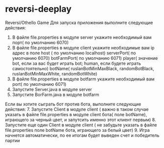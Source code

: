 # reversi-deeplay
Reversi/Othello Game
Для запуска приложения выполните следующие действия:
1. В файле file.properties в модулe server укажите необходимый вам порт( по умолчанию 6070)
2. В файле file.properties в модуле client укажите необходимые вам
   ip адрес в поле host ( по умолчанию localhost)
   serverPort( по умолчанию 6070)
   botFarmPort( по умолчанию 6071)
   player( значение bot, если за вас будет играть bot; human, если будете играть самостоятельно)
   botName( ruslanBotMinMaxBlack, randomBotBlack, ruslanBotMinMaxWhite, randomBotWhite)
4. В файле file.properties в модуле botfarm укажите необходимый вам port( по умолчанию 6071)
5. Запустите Server.java в модуле server
6. Запустите BorFarm.java в модуле botfarm
   
Если вы хотите сыграть бот против бота, выполните следующие действия:
7. Запустите Client в модуле client ( важно в таком случае указать в файле file.properties в модуле client бота( поле botName), играющего за черный цвет, и запутсить именно этот клиент первым)
8. Запустите еще один Client в модуле client ( не забудьте указать в файле file.properties поле botName бота, играющего за белый цвет)
9. Игра начнется автоматически, по ее итогам будет выведен счет и победитель партии

